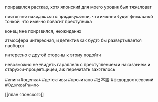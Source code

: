 понравился рассказ, хотя японский для моего уровня был тяжеловат  

  

постоянно находишься в предвкушении, что именно будет финальной точкой, что именно повалит преступника  

  

конец мне понравился, неожиданно  

атмосфера интересная, и детектив как будто бы развертывается наоборот  

интересно с другой стороны к этому подойти  

невозможно не увидеть параллель с преступлением и наказанием и старухой-процентщицей, аж перечитать захотелось


#книги #оценка4 #детективы #прочитано 
#日本語 
#федордостоевский  
#ЭдогаваРампо

[[план японского]]